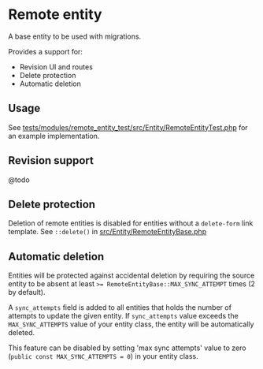 # Remote entity

A base entity to be used with migrations.

Provides a support for:
- Revision UI and routes
- Delete protection
- Automatic deletion

## Usage

See [tests/modules/remote_entity_test/src/Entity/RemoteEntityTest.php](tests/modules/remote_entity_test/src/Entity/RemoteEntityTest.php) for an example implementation.

## Revision support

@todo

## Delete protection

Deletion of remote entities is disabled for entities without a `delete-form` link template. See `::delete()` in [src/Entity/RemoteEntityBase.php](/src/Entity/RemoteEntityBase.php)

## Automatic deletion

Entities will be protected against accidental deletion by requiring the source entity to be absent at least `>= RemoteEntityBase::MAX_SYNC_ATTEMPT` times (2 by default).

A `sync_attempts` field is added to all entities that holds the number of attempts to update the given entity. If `sync_attempts` value exceeds the `MAX_SYNC_ATTEMPTS` value of your entity class, the entity will be automatically deleted.

This feature can be disabled by setting 'max sync attempts' value to zero (`public const MAX_SYNC_ATTEMPTS = 0`) in your entity class.
